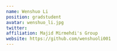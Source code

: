 ```yaml
---
name: Wenshuo Li
position: gradstudent
avatar: wenshuo_li.jpg
twitter: 
affiliation: Majid Mirmehdi's Group 
website: https://github.com/wenshuoli001
---
```

